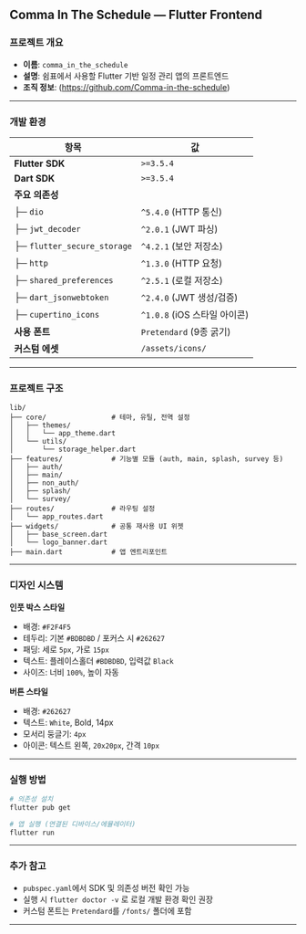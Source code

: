 ## **Comma In The Schedule — Flutter Frontend**

### **프로젝트 개요**

* **이름**: `comma_in_the_schedule`
* **설명**: 쉼표에서 사용할 Flutter 기반 일정 관리 앱의 프론트엔드
* **조직 정보**: (https://github.com/Comma-in-the-schedule)

---

### **개발 환경**

| 항목                          | 값                      |
| --------------------------- | ---------------------- |
| **Flutter SDK**             | `>=3.5.4`              |
| **Dart SDK**                | `>=3.5.4`              |
| **주요 의존성**                  |                        |
| ├─ `dio`                    | `^5.4.0` (HTTP 통신)     |
| ├─ `jwt_decoder`            | `^2.0.1` (JWT 파싱)      |
| ├─ `flutter_secure_storage` | `^4.2.1` (보안 저장소)      |
| ├─ `http`                   | `^1.3.0` (HTTP 요청)     |
| ├─ `shared_preferences`     | `^2.5.1` (로컬 저장소)      |
| ├─ `dart_jsonwebtoken`      | `^2.4.0` (JWT 생성/검증)   |
| ├─ `cupertino_icons`        | `^1.0.8` (iOS 스타일 아이콘) |
| **사용 폰트**                   | `Pretendard` (9종 굵기)   |
| **커스텀 에셋**                  | `/assets/icons/`       |

---

### **프로젝트 구조**

```plaintext
lib/
├── core/                # 테마, 유틸, 전역 설정
│   ├── themes/
│   │   └── app_theme.dart
│   └── utils/
│       └── storage_helper.dart
├── features/            # 기능별 모듈 (auth, main, splash, survey 등)
│   ├── auth/
│   ├── main/
│   ├── non_auth/
│   ├── splash/
│   └── survey/
├── routes/              # 라우팅 설정
│   └── app_routes.dart
├── widgets/             # 공통 재사용 UI 위젯
│   ├── base_screen.dart
│   └── logo_banner.dart
├── main.dart            # 앱 엔트리포인트
```

---

### **디자인 시스템**

**인풋 박스 스타일**

* 배경: `#F2F4F5`
* 테두리: 기본 `#BDBDBD` / 포커스 시 `#262627`
* 패딩: 세로 `5px`, 가로 `15px`
* 텍스트: 플레이스홀더 `#BDBDBD`, 입력값 `Black`
* 사이즈: 너비 `100%`, 높이 자동

**버튼 스타일**

* 배경: `#262627`
* 텍스트: `White`, Bold, 14px
* 모서리 둥글기: `4px`
* 아이콘: 텍스트 왼쪽, `20x20px`, 간격 `10px`

---

### **실행 방법**

```bash
# 의존성 설치
flutter pub get

# 앱 실행 (연결된 디바이스/에뮬레이터)
flutter run
```

---

### **추가 참고**

* `pubspec.yaml`에서 SDK 및 의존성 버전 확인 가능
* 실행 시 `flutter doctor -v` 로 로컬 개발 환경 확인 권장
* 커스텀 폰트는 `Pretendard`를 `/fonts/` 폴더에 포함

---
